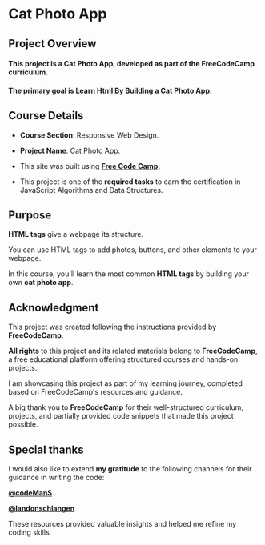 # **Cat Photo App**
## **Project Overview**

#### This project is a **Cat Photo App**, developed as part of the FreeCodeCamp curriculum. 

#### The primary goal is Learn Html By Building a Cat Photo App.

## **Course Details**

+ **Course Section**: Responsive Web Design.
  
+ **Project Name**: Cat Photo App.
  
+ This site was built using **[Free Code Camp](https://www.freecodecamp.org/).**
  
+ This project is one of the **required tasks** to earn the certification in JavaScript Algorithms and Data Structures.

## **Purpose**

**HTML tags** give a webpage its structure. 

You can use HTML tags to add photos, buttons, and other elements to your webpage.

In this course, you'll learn the most common **HTML tags** by building your own **cat photo app**.

## **Acknowledgment**

This project was created following the instructions provided by **FreeCodeCamp**.

**All rights** to this project and its related materials belong to **FreeCodeCamp**, a free educational platform offering structured courses and hands-on projects.

I am showcasing this project as part of my learning journey, completed based on FreeCodeCamp's resources and guidance.

A big thank you to **FreeCodeCamp** for their well-structured curriculum, projects, and partially provided code snippets that made this project possible.

## **Special thanks**

I would also like to extend **my gratitude** to the following channels for their guidance in writing the code:

**[@codeManS](https://www.youtube.com/@codeManS)**

**[@landonschlangen](https://www.youtube.com/@landonschlangen)**

These resources provided valuable insights and helped me refine my coding skills.
